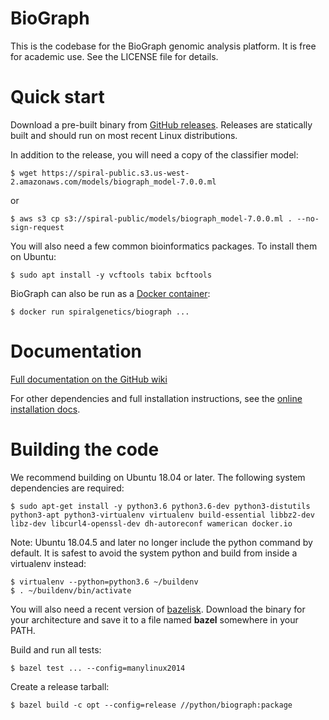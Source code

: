 # BioGraph

This is the codebase for the BioGraph genomic analysis platform. It is free for academic use. See the LICENSE file for details.

# Quick start

Download a pre-built binary from [GitHub releases](https://github.com/spiralgenetics/biograph/releases/).
Releases are statically built and should run on most recent Linux distributions.

In addition to the release, you will need a copy of the classifier model:

    $ wget https://spiral-public.s3.us-west-2.amazonaws.com/models/biograph_model-7.0.0.ml

or

    $ aws s3 cp s3://spiral-public/models/biograph_model-7.0.0.ml . --no-sign-request

You will also need a few common bioinformatics packages. To install them on Ubuntu:

    $ sudo apt install -y vcftools tabix bcftools

BioGraph can also be run as a [Docker container](https://hub.docker.com/repository/docker/spiralgenetics/biograph):

    $ docker run spiralgenetics/biograph ...

# Documentation

[Full documentation on the GitHub wiki](https://github.com/spiralgenetics/biograph/wiki)

For other dependencies and full installation instructions, see the [online installation docs](https://github.com/spiralgenetics/biograph/wiki/Installation).

# Building the code

We recommend building on Ubuntu 18.04 or later. The following system dependencies are required:

    $ sudo apt-get install -y python3.6 python3.6-dev python3-distutils python3-apt python3-virtualenv virtualenv build-essential libbz2-dev libz-dev libcurl4-openssl-dev dh-autoreconf wamerican docker.io 

Note: Ubuntu 18.04.5 and later no longer include the python command by default. It is safest to avoid the system python and build from inside a virtualenv instead:

    $ virtualenv --python=python3.6 ~/buildenv
    $ . ~/buildenv/bin/activate
    
You will also need a recent version of [bazelisk](https://github.com/bazelbuild/bazelisk/releases/latest). 
Download the binary for your architecture and save it to a file named **bazel** somewhere in your PATH.

Build and run all tests:

    $ bazel test ... --config=manylinux2014

Create a release tarball:

    $ bazel build -c opt --config=release //python/biograph:package
